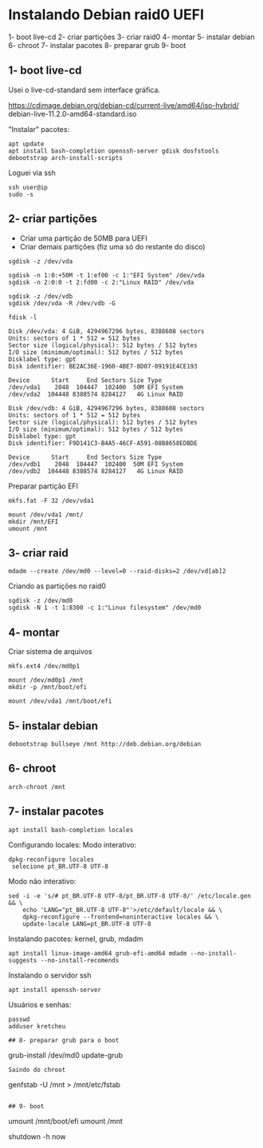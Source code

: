 # Instalando Debian raid0 UEFI

1- boot live-cd
2- criar partições
3- criar raid0
4- montar
5- instalar debian
6- chroot
7- instalar pacotes
8- preparar grub
9- boot

## 1- boot live-cd

Usei o live-cd-standard sem interface gráfica.

https://cdimage.debian.org/debian-cd/current-live/amd64/iso-hybrid/
debian-live-11.2.0-amd64-standard.iso

"Instalar" pacotes:
```
apt update
apt install bash-completion openssh-server gdisk dosfstools debootstrap arch-install-scripts
```

Loguei via ssh
```
ssh user@ip
sudo -s
```

## 2- criar partições

- Criar uma partição de 50MB para UEFI
- Criar demais partições (fiz uma só do restante do disco)

```
sgdisk -z /dev/vda

sgdisk -n 1:0:+50M -t 1:ef00 -c 1:"EFI System" /dev/vda
sgdisk -n 2:0:0 -t 2:fd00 -c 2:"Linux RAID" /dev/vda

sgdisk -z /dev/vdb
sgdisk /dev/vda -R /dev/vdb -G
```


```
fdisk -l

Disk /dev/vda: 4 GiB, 4294967296 bytes, 8388608 sectors
Units: sectors of 1 * 512 = 512 bytes
Sector size (logical/physical): 512 bytes / 512 bytes
I/O size (minimum/optimal): 512 bytes / 512 bytes
Disklabel type: gpt
Disk identifier: BE2AC36E-1960-4BE7-8D07-09191E4CE193

Device      Start     End Sectors Size Type
/dev/vda1    2048  104447  102400  50M EFI System
/dev/vda2  104448 8388574 8284127   4G Linux RAID

Disk /dev/vdb: 4 GiB, 4294967296 bytes, 8388608 sectors
Units: sectors of 1 * 512 = 512 bytes
Sector size (logical/physical): 512 bytes / 512 bytes
I/O size (minimum/optimal): 512 bytes / 512 bytes
Disklabel type: gpt
Disk identifier: F9D141C3-B4A5-46CF-A591-08B8658EDBDE

Device      Start     End Sectors Size Type
/dev/vdb1    2048  104447  102400  50M EFI System
/dev/vdb2  104448 8388574 8284127   4G Linux RAID

```
Preparar partição EFI
```
mkfs.fat -F 32 /dev/vda1

mount /dev/vda1 /mnt/
mkdir /mnt/EFI
umount /mnt
```

## 3- criar raid
```
mdadm --create /dev/md0 --level=0 --raid-disks=2 /dev/vd[ab]2
```

Criando as partições no raid0

```
sgdisk -z /dev/md0
sgdisk -N 1 -t 1:8300 -c 1:"Linux filesystem" /dev/md0
```

## 4- montar

Criar sistema de arquivos
```
mkfs.ext4 /dev/md0p1

mount /dev/md0p1 /mnt
mkdir -p /mnt/boot/efi

mount /dev/vda1 /mnt/boot/efi
```

## 5- instalar debian
```
debootstrap bullseye /mnt http://deb.debian.org/debian

```
## 6- chroot
```
arch-chroot /mnt

```
## 7- instalar pacotes
```
apt install bash-completion locales
```

Configurando locales:
Modo interativo:
```
dpkg-reconfigure locales
 selecione pt_BR.UTF-8 UTF-8
```

Modo não interativo:
```
sed -i -e 's/# pt_BR.UTF-8 UTF-8/pt_BR.UTF-8 UTF-8/' /etc/locale.gen && \
    echo 'LANG="pt_BR.UTF-8 UTF-8"'>/etc/default/locale && \
    dpkg-reconfigure --frontend=noninteractive locales && \
    update-locale LANG=pt_BR.UTF-8 UTF-8
```

Instalando pacotes: kernel, grub, mdadm
```
apt install linux-image-amd64 grub-efi-amd64 mdadm --no-install-suggests --no-install-recomends
```

Instalando o servidor ssh
```
apt install openssh-server
```

Usuários e senhas:
```
passwd
adduser kretcheu
```

```
## 8- preparar grub para o boot
```
grub-install /dev/md0
update-grub
```
Saindo do chroot
```
genfstab -U /mnt > /mnt/etc/fstab
```

## 9- boot
```
umount /mnt/boot/efi
umount /mnt

shutdown -h now
```
